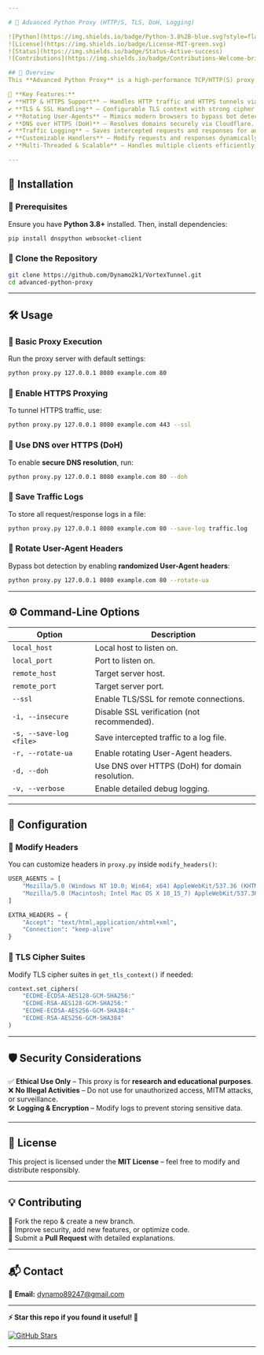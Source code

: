 ```yaml
---

# 🚀 Advanced Python Proxy (HTTP/S, TLS, DoH, Logging)  

![Python](https://img.shields.io/badge/Python-3.8%2B-blue.svg?style=flat&logo=python)  
![License](https://img.shields.io/badge/License-MIT-green.svg)  
![Status](https://img.shields.io/badge/Status-Active-success)  
![Contributions](https://img.shields.io/badge/Contributions-Welcome-brightgreen.svg)  

## 🌟 Overview  
This **Advanced Python Proxy** is a high-performance TCP/HTTP(S) proxy with **TLS support, DNS over HTTPS (DoH), rotating User-Agents, logging, and header modification** to simulate real browser traffic. Designed for **security research, penetration testing, and network analysis**, it provides deep traffic inspection and protocol handling.  

🔹 **Key Features:**  
✔️ **HTTP & HTTPS Support** – Handles HTTP traffic and HTTPS tunnels via `CONNECT`.  
✔️ **TLS & SSL Handling** – Configurable TLS context with strong cipher suites.  
✔️ **Rotating User-Agents** – Mimics modern browsers to bypass bot detection.  
✔️ **DNS over HTTPS (DoH)** – Resolves domains securely via Cloudflare.  
✔️ **Traffic Logging** – Saves intercepted requests and responses for analysis.  
✔️ **Customizable Handlers** – Modify requests and responses dynamically.  
✔️ **Multi-Threaded & Scalable** – Handles multiple clients efficiently.  

---
```


## 📌 Installation  

### 🔹 Prerequisites  
Ensure you have **Python 3.8+** installed. Then, install dependencies:  

```bash
pip install dnspython websocket-client
```

### 🔹 Clone the Repository  
```bash
git clone https://github.com/Dynamo2k1/VortexTunnel.git
cd advanced-python-proxy
```

---

## 🛠 Usage  

### 🔹 Basic Proxy Execution  
Run the proxy server with default settings:  

```bash
python proxy.py 127.0.0.1 8080 example.com 80
```

### 🔹 Enable HTTPS Proxying  
To tunnel HTTPS traffic, use:  
```bash
python proxy.py 127.0.0.1 8080 example.com 443 --ssl
```

### 🔹 Use DNS over HTTPS (DoH)  
To enable **secure DNS resolution**, run:  
```bash
python proxy.py 127.0.0.1 8080 example.com 80 --doh
```

### 🔹 Save Traffic Logs  
To store all request/response logs in a file:  
```bash
python proxy.py 127.0.0.1 8080 example.com 80 --save-log traffic.log
```

### 🔹 Rotate User-Agent Headers  
Bypass bot detection by enabling **randomized User-Agent headers**:  
```bash
python proxy.py 127.0.0.1 8080 example.com 80 --rotate-ua
```

---

## ⚙️ Command-Line Options  

| Option            | Description |
|------------------|------------|
| `local_host` | Local host to listen on. |
| `local_port` | Port to listen on. |
| `remote_host` | Target server host. |
| `remote_port` | Target server port. |
| `--ssl` | Enable TLS/SSL for remote connections. |
| `-i, --insecure` | Disable SSL verification (not recommended). |
| `-s, --save-log <file>` | Save intercepted traffic to a log file. |
| `-r, --rotate-ua` | Enable rotating User-Agent headers. |
| `-d, --doh` | Use DNS over HTTPS (DoH) for domain resolution. |
| `-v, --verbose` | Enable detailed debug logging. |

---

## 🔧 Configuration  

### 🔹 Modify Headers  
You can customize headers in `proxy.py` inside `modify_headers()`:

```python
USER_AGENTS = [
    "Mozilla/5.0 (Windows NT 10.0; Win64; x64) AppleWebKit/537.36 (KHTML, like Gecko) Chrome/116.0.0.0 Safari/537.36",
    "Mozilla/5.0 (Macintosh; Intel Mac OS X 10_15_7) AppleWebKit/537.36 (KHTML, like Gecko) Chrome/114.0.5735.198 Safari/537.36"
]

EXTRA_HEADERS = {
    "Accept": "text/html,application/xhtml+xml",
    "Connection": "keep-alive"
}
```

### 🔹 TLS Cipher Suites  
Modify TLS cipher suites in `get_tls_context()` if needed:

```python
context.set_ciphers(
    "ECDHE-ECDSA-AES128-GCM-SHA256:"
    "ECDHE-RSA-AES128-GCM-SHA256:"
    "ECDHE-ECDSA-AES256-GCM-SHA384:"
    "ECDHE-RSA-AES256-GCM-SHA384"
)
```

---

## 🛡️ Security Considerations  

✅ **Ethical Use Only** – This proxy is for **research and educational purposes**.  
❌ **No Illegal Activities** – Do not use for unauthorized access, MITM attacks, or surveillance.  
🛠 **Logging & Encryption** – Modify logs to prevent storing sensitive data.  

---

## 📜 License  
This project is licensed under the **MIT License** – feel free to modify and distribute responsibly.  

---

## 💡 Contributing  
🔹 Fork the repo & create a new branch.  
🔹 Improve security, add new features, or optimize code.  
🔹 Submit a **Pull Request** with detailed explanations.  

---

## 📬 Contact  
📧 **Email:** dynamo89247@gmail.com 

---

**⚡ Star this repo if you found it useful! 🚀**  

[![GitHub Stars](https://img.shields.io/github/stars/dynamo2k1/VortexTunnel.svg?style=social)](https://github.com/Dynamo2k1/VortexTunnel)  

---
